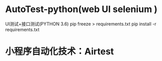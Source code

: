 # AutoTest-python(web UI selenium )
UI测试+接口测试(PYTHON 3.6)
pip freeze > requirements.txt
pip install -r requirements.txt
# 小程序自动化技术：Airtest